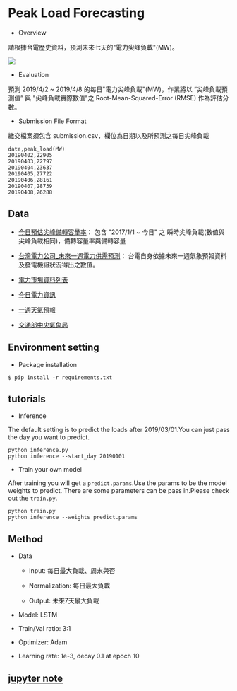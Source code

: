 # Peak Load Forecasting
* Overview

請根據台電歷史資料，預測未來七天的"電力尖峰負載"(MW)。

![](https://i.imgur.com/oiFgMtq.png)

* Evaluation

預測 2019/4/2 ~ 2019/4/8 的每日"電力尖峰負載"(MW)，作業將以 “尖峰負載預測值” 與 "尖峰負載實際數值"之 Root-Mean-Squared-Error (RMSE) 作為評估分數。

* Submission File Format

繳交檔案須包含 submission.csv，欄位為日期以及所預測之每日尖峰負載
```buildoutcfg
date,peak_load(MW)
20190402,22905
20190403,22797
20190404,23637
20190405,27722
20190406,28161
20190407,28739
20190408,26288
```
## Data
* [今日預估尖峰備轉容量率](https://www.taipower.com.tw/d006/loadGraph/loadGraph/load_reserve_.html)： 包含 "2017/1/1 ~ 今日" 之 瞬時尖峰負載(數值與尖峰負載相同)，備轉容量率與備轉容量

* [台灣電力公司_未來一週電力供需預測](https://data.gov.tw/dataset/33462)： 台電自身依據未來一週氣象預報資料及發電機組狀況得出之數值。

* [電力市場資料列表](https://tod.moea.gov.tw/#%7B%22allSearchKeyWord%22:%22%22,%22theme%22:%22%E9%9B%BB%E5%8A%9B%E5%B8%82%E5%A0%B4%E5%A4%9A%E5%85%83%E5%8C%96%22,%22subTopic%22:%22%E5%85%B6%E4%BB%96-%E7%94%A8%E9%9B%BB%E7%B5%B1%E8%A8%88%22,%22status%22:%22%E4%B8%8A%E6%9E%B6%22%7D)
* [今日電力資訊](https://www.taipower.com.tw/tc/page.aspx?mid=206)

* [一週天氣預報](http://opendata.cwb.gov.tw/dataset/forecast/F-A0010-001)
* [交通部中央氣象局](https://www.cwb.gov.tw/V7/climate/monthlyData/mD.htm)

## Environment setting
*   Package installation
```buildoutcfg
$ pip install -r requirements.txt
```
## tutorials
*   Inference

The default setting is to predict the loads after 2019/03/01.You can just pass the day you want to predict.

```buildoutcfg
python inference.py
python inference --start_day 20190101
```
*   Train your own model

After training you will get a `predict.params`.Use the params to be the model weights to predict. There are some parameters can be pass in.Please check out the `train.py`.
```buildoutcfg
python train.py
python inference --weights predict.params
```

## Method
-  Data 

    - Input: 每日最大負載、周末與否
    
    - Normalization: 每日最大負載
    
    - Output: 未來7天最大負載
-   Model: LSTM
-   Train/Val ratio: 3:1
-   Optimizer: Adam
-   Learning rate: 1e-3, decay 0.1 at epoch 10

## [jupyter note](https://nbviewer.jupyter.org/github/hugikun999/Peak-Load-Forecasting/blob/master/forecasting.ipynb)